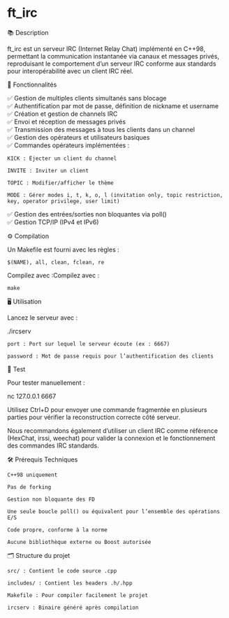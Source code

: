 # ft_irc

📚 Description

ft_irc est un serveur IRC (Internet Relay Chat) implémenté en C++98, permettant la communication instantanée via canaux et messages privés, reproduisant le comportement d’un serveur IRC conforme aux standards pour interopérabilité avec un client IRC réel.<br>

🚀 Fonctionnalités

✅ Gestion de multiples clients simultanés sans blocage<br>
✅ Authentification par mot de passe, définition de nickname et username<br>
✅ Création et gestion de channels IRC<br>
✅ Envoi et réception de messages privés<br>
✅ Transmission des messages à tous les clients dans un channel<br>
✅ Gestion des opérateurs et utilisateurs basiques<br>
✅ Commandes opérateurs implémentées :

    KICK : Éjecter un client du channel

    INVITE : Inviter un client

    TOPIC : Modifier/afficher le thème

    MODE : Gérer modes i, t, k, o, l (invitation only, topic restriction, key, operator privilege, user limit)

✅ Gestion des entrées/sorties non bloquantes via poll()<br>
✅ Gestion TCP/IP (IPv4 et IPv6)<br>

⚙️ Compilation<br>

Un Makefile est fourni avec les règles :

    $(NAME), all, clean, fclean, re

Compilez avec :Compilez avec :

```make```

🖥️ Utilisation

Lancez le serveur avec :

./ircserv <port> <password>

    port : Port sur lequel le serveur écoute (ex : 6667)

    password : Mot de passe requis pour l’authentification des clients

🧪 Test

Pour tester manuellement :

nc 127.0.0.1 6667

Utilisez Ctrl+D pour envoyer une commande fragmentée en plusieurs parties pour vérifier la reconstruction correcte côté serveur.

Nous recommandons également d’utiliser un client IRC comme référence (HexChat, irssi, weechat) pour valider la connexion et le fonctionnement des commandes IRC standards.<br>

🛠️ Prérequis Techniques

    C++98 uniquement

    Pas de forking

    Gestion non bloquante des FD

    Une seule boucle poll() ou équivalent pour l’ensemble des opérations E/S

    Code propre, conforme à la norme

    Aucune bibliothèque externe ou Boost autorisée

🗂️ Structure du projet

    src/ : Contient le code source .cpp

    includes/ : Contient les headers .h/.hpp

    Makefile : Pour compiler facilement le projet

    ircserv : Binaire généré après compilation
